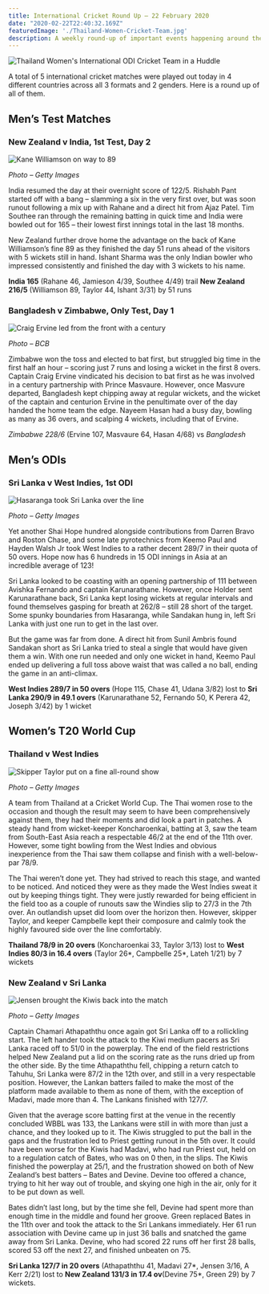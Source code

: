 ```yaml
---
title: International Cricket Round Up – 22 February 2020
date: "2020-02-22T22:40:32.169Z"
featuredImage: './Thailand-Women-Cricket-Team.jpg'
description: A weekly round-up of important events happening around the cricketing world.
---
```


![Thailand Women's International ODI Cricket Team in a Huddle](./Thailand-Women-Cricket-Team.jpg)

A total of 5 international cricket matches were played out today in 4 different countries across all 3 formats and 2 genders. Here is a round up of all of them.

## Men’s Test Matches
### New Zealand v India, 1st Test, Day 2

![Kane Williamson on way to 89](./Kane-Williamson.jpg)

*Photo – Getty Images*

India resumed the day at their overnight score of 122/5. Rishabh Pant started off with a bang – slamming a six in the very first over, but was soon runout following a mix up with Rahane and a direct hit from Ajaz Patel. Tim Southee ran through the remaining batting in quick time and India were bowled out for 165 – their lowest first innings total in the last 18 months.

New Zealand further drove home the advantage on the back of Kane Williamson’s fine 89 as they finished the day 51 runs ahead of the visitors with 5 wickets still in hand. Ishant Sharma was the only Indian bowler who impressed consistently and finished the day with 3 wickets to his name.

**India 165** (Rahane 46, Jamieson 4/39, Southee 4/49) trail **New Zealand 216/5** (Williamson 89, Taylor 44, Ishant 3/31) by 51 runs

### Bangladesh v Zimbabwe, Only Test, Day 1
![Craig Ervine led from the front with a century](./Craig-Ervine.jpg)

*Photo – BCB*

Zimbabwe won the toss and elected to bat first, but struggled big time in the first half an hour – scoring just 7 runs and losing a wicket in the first 8 overs. Captain Craig Ervine vindicated his decision to bat first as he was involved in a century partnership with Prince Masvaure. However, once Masvure departed, Bangladesh kept chipping away at regular wickets, and the wicket of the captain and centurion Ervine in the penultimate over of the day handed the home team the edge. Nayeem Hasan had a busy day, bowling as many as 36 overs, and scalping 4 wickets, including that of Ervine.

*Zimbabwe 228/6* (Ervine 107, Masvaure 64, Hasan 4/68) vs *Bangladesh*

## Men’s ODIs
### Sri Lanka v West Indies, 1st ODI

![Hasaranga took Sri Lanka over the line](./Hasaranga.jpg)

*Photo – Getty Images*

Yet another Shai Hope hundred alongside contributions from Darren Bravo and Roston Chase, and some late pyrotechnics from Keemo Paul and Hayden Walsh Jr took West Indies to a rather decent 289/7 in their quota of 50 overs. Hope now has 6 hundreds in 15 ODI innings in Asia at an incredible average of 123!

Sri Lanka looked to be coasting with an opening partnership of 111 between Avishka Fernando and captain Karunarathane. However, once Holder sent Karunarathane back, Sri Lanka kept losing wickets at regular intervals and found themselves gasping for breath at 262/8 – still 28 short of the target. Some spunky boundaries from Hasaranga, while Sandakan hung in, left Sri Lanka with just one run to get in the last over.

But the game was far from done. A direct hit from Sunil Ambris found Sandakan short as Sri Lanka tried to steal a single that would have given them a win. With one run needed and only one wicket in hand, Keemo Paul ended up delivering a full toss above waist that was called a no ball, ending the game in an anti-climax.

**West Indies 289/7 in 50 overs** (Hope 115, Chase 41, Udana 3/82) lost to **Sri Lanka 290/9 in 49.1 overs** (Karunarathane 52, Fernando 50, K Perera 42, Joseph 3/42) by 1 wicket

## Women’s T20 World Cup
### Thailand v West Indies
![Skipper Taylor put on a fine all-round show](./Taylor.jpg)

*Photo – Getty Images*

A team from Thailand at a Cricket World Cup. The Thai women rose to the occasion and though the result may seem to have been comprehensively against them, they had their moments and did look a part in patches. A steady hand from wicket-keeper Koncharoenkai, batting at 3, saw the team from South-East Asia reach a respectable 46/2 at the end of the 11th over. However, some tight bowling from the West Indies and obvious inexperience from the Thai saw them collapse and finish with a well-below-par 78/9.

The Thai weren’t done yet. They had strived to reach this stage, and wanted to be noticed. And noticed they were as they made the West Indies sweat it out by keeping things tight. They were justly rewarded for being efficient in the field too as a couple of runouts saw the Windies slip to 27/3 in the 7th over. An outlandish upset did loom over the horizon then. However, skipper Taylor, and keeper Campbelle kept their composure and calmly took the highly favoured side over the line comfortably.

**Thailand 78/9 in 20 overs** (Koncharoenkai 33, Taylor 3/13) lost to **West Indies 80/3 in 16.4 overs** (Taylor 26*, Campbelle 25*, Lateh 1/21) by 7 wickets

### New Zealand v Sri Lanka
![Jensen brought the Kiwis back into the match](./Jensen.jpg)

*Photo – Getty Images*

Captain Chamari Athapaththu once again got Sri Lanka off to a rollickling start. The left hander took the attack to the Kiwi medium pacers as Sri Lanka raced off to 51/0 in the powerplay. The end of the field restrictions helped New Zealand put a lid on the scoring rate as the runs dried up from the other side. By the time Athapaththu fell, chipping a return catch to Tahuhu, Sri Lanka were 87/2 in the 12th over, and still in a very respectable position. However, the Lankan batters failed to make the most of the platform made available to them as none of them, with the exception of Madavi, made more than 4. The Lankans finished with 127/7.

Given that the average score batting first at the venue in the recently concluded WBBL was 133, the Lankans were still in with more than just a chance, and they looked up to it. The Kiwis struggled to put the ball in the gaps and the frustration led to Priest getting runout in the 5th over. It could have been worse for the Kiwis had Madavi, who had run Priest out, held on to a regulation catch of Bates, who was on 0 then, in the slips. The Kiwis finished the powerplay at 25/1, and the frustration showed on both of New Zealand’s best batters – Bates and Devine. Devine too offered a chance, trying to hit her way out of trouble, and skying one high in the air, only for it to be put down as well.

Bates didn’t last long, but by the time she fell, Devine had spent more than enough time in the middle and found her groove. Green replaced Bates in the 11th over and took the attack to the Sri Lankans immediately. Her 61 run association with Devine came up in just 36 balls and snatched the game away from Sri Lanka. Devine, who had scored 22 runs off her first 28 balls, scored 53 off the next 27, and finished unbeaten on 75.

**Sri Lanka 127/7 in 20 overs** (Athapaththu 41, Madavi 27*, Jensen 3/16, A Kerr 2/21) lost to **New Zealand 131/3 in 17.4 ov**(Devine 75*, Green 29) by 7 wickets.
